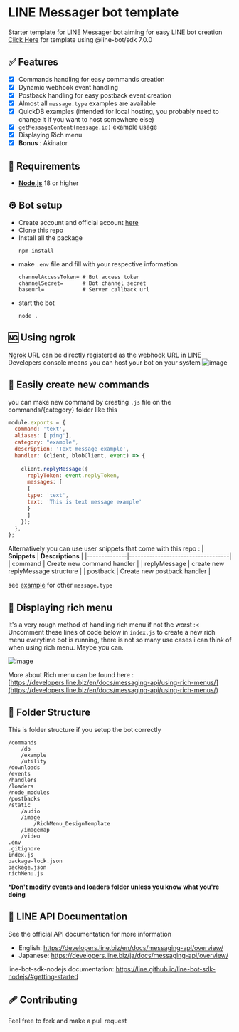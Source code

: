 # LINE Messager bot template
Starter template for LINE Messager bot aiming for easy LINE bot creation <br>
[Click Here](https://github.com/Uryaaa/line-bot-template/tree/7.0.0) for template using @line-bot/sdk 7.0.0

## ✅ Features
- [x] Commands handling for easy commands creation
- [x] Dynamic webhook event handling 
- [x] Postback handling for easy postback event creation
- [x] Almost all `message.type` examples are available
- [x] QuickDB examples (intended for local hosting, you probably need to change it if you want to host somewhere else)
- [x] `getMessageContent(message.id)` example usage
- [x] Displaying Rich menu
- [x] **Bonus** : Akinator

## 🔩 Requirements

* **[Node.js](https://nodejs.org/en/download/prebuilt-installer)** 18 or higher
## ⚙️ Bot setup
- Create account and official account [here](https://account.line.biz/login)
- Clone this repo
- Install all the package
  ```
  npm install
  ```
- make `.env` file and fill with your respective information
  ```
  channelAccessToken= # Bot access token
  channelSecret=      # Bot channel secret
  baseurl=            # Server callback url
  ```
- start the bot
  ```
  node .
  ```
## 🆖 Using ngrok
[Ngrok](https://ngrok.com/) URL can be directly registered as the webhook URL in LINE Developers console means you can host your bot on your system
![image](https://github.com/user-attachments/assets/4f7006ba-191d-46a5-96dc-e1001adf6cf3)
## 🤖 Easily create new commands
you can make new command by creating `.js` file on the commands/{category} folder like this
```js
module.exports = {
  command: 'text',
  aliases: ['ping'],
  category: "example",
  description: 'Text message example',
  handler: (client, blobClient, event) => {
    
    client.replyMessage({
      replyToken: event.replyToken,
      messages: [
      {
      type: 'text',
      text: 'This is text message example'
      }
      ]
    });
  },
};
```
Alternatively you can use user snippets that come with this repo :
| **Snippets** | **Descriptions**                  | 
|--------------|-----------------------------------|
| command      | Create new command handler        | 
| replyMessage | create new replyMessage structure | 
| postback     | Create new postback handler       |

see [example](https://github.com/Uryaaa/line-bot-template/tree/main/commands/example) for other `message.type`


## 📃 Displaying rich menu
It's a very rough method of handling rich menu if not the worst :< Uncomment these lines of code below in `index.js` to create a new rich menu everytime bot is running, there is not so many use cases i can think of when using rich menu. Maybe you can.
 
![image](https://github.com/user-attachments/assets/24b10349-e334-4256-8348-599bb98afff8)

More about Rich menu can be found here : [https://developers.line.biz/en/docs/messaging-api/using-rich-menus/](https://developers.line.biz/en/docs/messaging-api/using-rich-menus/)

## 📁 Folder Structure
This is folder structure if you setup the bot correctly
```
/commands
    /db
    /example
    /utility
/downloads
/events
/handlers
/loaders
/node_modules
/postbacks
/static
    /audio
    /image
        /RichMenu_DesignTemplate
    /imagemap
    /video
.env
.gitignore
index.js
package-lock.json
package.json
richMenu.js
```
***Don't modify events and loaders folder unless you know what you're doing**

## 📖 LINE API Documentation

See the official API documentation for more information

- English: https://developers.line.biz/en/docs/messaging-api/overview/
- Japanese: https://developers.line.biz/ja/docs/messaging-api/overview/

line-bot-sdk-nodejs documentation: https://line.github.io/line-bot-sdk-nodejs/#getting-started

## 🩹 Contributing
Feel free to fork and make a pull request 

